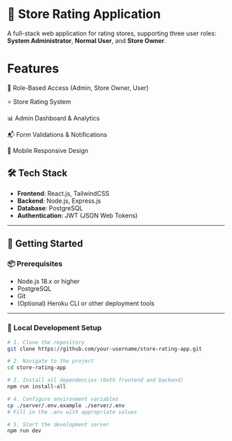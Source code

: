 # 🏬 Store Rating Application

A full-stack web application for rating stores, supporting three user roles: **System Administrator**, **Normal User**, and **Store Owner**.

# Features

🔐 Role-Based Access (Admin, Store Owner, User)

⭐ Store Rating System

📊 Admin Dashboard & Analytics

📬 Form Validations & Notifications

📱 Mobile Responsive Design

## 🛠 Tech Stack

- **Frontend**: React.js, TailwindCSS
- **Backend**: Node.js, Express.js
- **Database**: PostgreSQL
- **Authentication**: JWT (JSON Web Tokens)

---

## 🚀 Getting Started

### 📦 Prerequisites

- Node.js 18.x or higher
- PostgreSQL
- Git
- (Optional) Heroku CLI or other deployment tools

---

### 🔧 Local Development Setup

```bash
# 1. Clone the repository
git clone https://github.com/your-username/store-rating-app.git

# 2. Navigate to the project
cd store-rating-app

# 3. Install all dependencies (both frontend and backend)
npm run install-all

# 4. Configure environment variables
cp ./server/.env.example ./server/.env
# Fill in the .env with appropriate values

# 5. Start the development server
npm run dev
